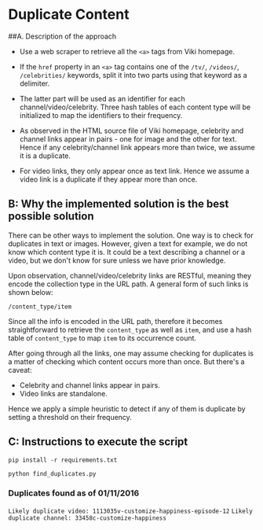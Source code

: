# Duplicate Content

##A. Description of the approach

* Use a web scraper to retrieve all the `<a>` tags from Viki homepage.

* If the `href` property in an `<a>` tag contains one of the `/tv/`, `/videos/`, `/celebrities/` keywords, split it into two parts using that keyword as a delimiter.

* The latter part will be used as an identifier for each channel/video/celebrity. Three hash tables of each content type will be initialized to map the identifiers to their frequency.

* As observed in the HTML source file of Viki homepage, celebrity and channel links appear in pairs - one for image and the other for text. Hence if any celebrity/channel link appears more than twice, we assume it is a duplicate.

* For video links, they only appear once as text link. Hence we assume a video link is a duplicate if they appear more than once.

## B: Why the implemented solution is the best possible solution

There can be other ways to implement the solution. One way is to check for duplicates in text or images. However, given a text for example, we do not know which content type it is. It could be a text describing a channel or a video, but we don't know for sure unless we have prior knowledge.

Upon observation, channel/video/celebrity links are RESTful, meaning they encode the collection type in the URL path. A general form of such links is shown below:

`/content_type/item`

Since all the info is encoded in the URL path, therefore it becomes straightforward to retrieve the `content_type` as well as `item`, and use a hash table of `content_type` to map `item` to its occurrence count.

After going through all the links, one may assume checking for duplicates is a matter of checking which content occurs more than once. But there's a caveat:

* Celebrity and channel links appear in pairs.
* Video links are standalone.

Hence we apply a simple heuristic to detect if any of them is duplicate by setting a threshold on their frequency.

## C: Instructions to execute the script

`pip install -r requirements.txt`

`python find_duplicates.py`

### Duplicates found as of 01/11/2016

`Likely duplicate video: 1113035v-customize-happiness-episode-12`
`Likely duplicate channel: 33458c-customize-happiness`